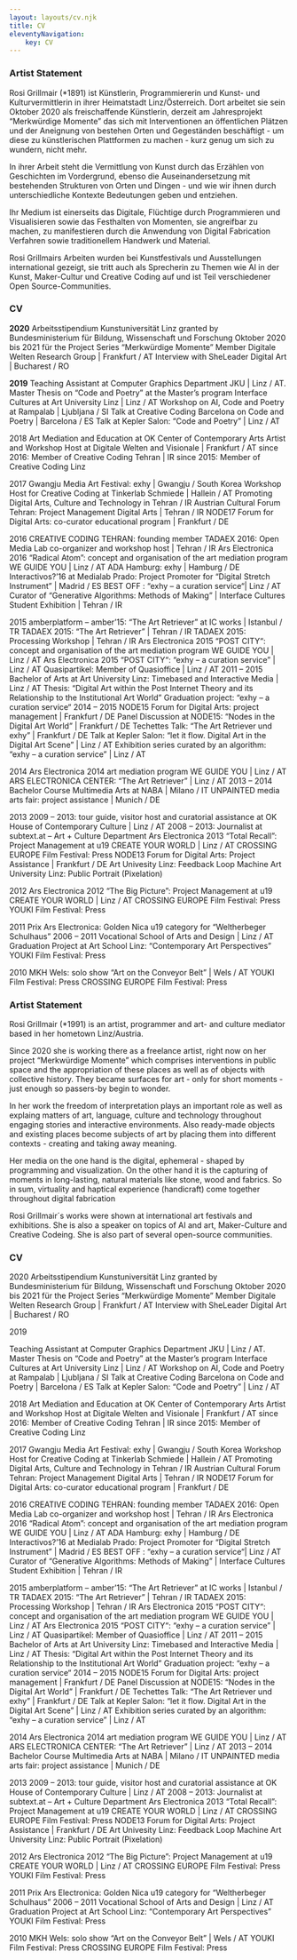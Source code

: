 ```yaml
---
layout: layouts/cv.njk
title: CV
eleventyNavigation:
    key: CV
---
```


<div class='german stack'> 

### Artist Statement

Rosi Grillmair (*1891) ist Künstlerin, Programmiererin und Kunst- und Kulturvermittlerin in ihrer Heimatstadt Linz/Österreich.
Dort arbeitet sie sein Oktober 2020 als freischaffende Künstlerin, derzeit am Jahresprojekt “Merkwürdige Momente” das sich mit Interventionen an öffentlichen Plätzen und der Aneignung von bestehen Orten und Gegeständen beschäftigt - um diese zu künstlerischen Plattformen zu machen - kurz genug um sich zu wundern, nicht mehr.


In ihrer Arbeit steht die Vermittlung von Kunst durch das Erzählen von Geschichten im Vordergrund, ebenso die Auseinandersetzung mit bestehenden Strukturen von Orten und Dingen - und wie wir ihnen durch unterschiedliche Kontexte Bedeutungen geben und entziehen.


Ihr Medium ist einerseits das Digitale, Flüchtige durch Programmieren und Visualisieren sowie das Festhalten von Momenten, sie angreifbar zu machen, zu manifestieren durch die Anwendung von Digital Fabrication Verfahren sowie traditionellem Handwerk und Material.

Rosi Grillmairs Arbeiten wurden bei Kunstfestivals und Ausstellungen international gezeigt, sie tritt auch als Sprecherin zu Themen wie AI in der Kunst, Maker-Cultur und Creative Coding auf und ist Teil verschiedener Open Source-Communities.

### CV

**2020**
Arbeitsstipendium Kunstuniversität Linz granted by Bundesministerium für Bildung, Wissenschaft und Forschung Oktober 2020 bis 2021 für the Project Series “Merkwürdige Momente”
Member Digitale Welten Research Group | Frankfurt / AT
Interview with SheLeader Digital Art | Bucharest / RO

**2019**
Teaching Assistant at Computer Graphics Department JKU | Linz / AT.
Master Thesis on “Code and Poetry” at the Master’s program Interface Cultures at Art University Linz | Linz / AT
Workshop on AI, Code and Poetry at Rampalab | Ljubljana / SI
Talk at Creative Coding Barcelona on Code and Poetry | Barcelona / ES
Talk at Kepler Salon: “Code and Poetry” | Linz / AT

2018
Art Mediation and Education at OK Center of Contemporary Arts
Artist and Workshop Host at Digitale Welten and Visionale | Frankfurt / AT
since 2016: Member of Creative Coding Tehran | IR
since 2015: Member of Creative Coding Linz

2017
Gwangju Media Art Festival: exhy | Gwangju / South Korea
Workshop Host for Creative Coding at Tinkerlab Schmiede | Hallein / AT
Promoting Digital Arts, Culture and Technology in Tehran / IR
Austrian Cultural Forum Tehran: Project Management Digital Arts | Tehran / IR
NODE17 Forum for Digital Arts: co-curator educational program | Frankfurt / DE

2016
CREATIVE CODING TEHRAN: founding member
TADAEX 2016: Open Media Lab co-organizer and workshop host  | Tehran / IR
Ars Electronica 2016 “Radical Atom”: concept and organisation of the art mediation program WE GUIDE YOU | Linz / AT
ADA Hamburg: exhy | Hamburg / DE
Interactivos?’16 at Medialab Prado: Project Promoter for “Digital Stretch Instrument” | Madrid / ES
BEST OFF : “exhy – a curation service“| Linz / AT
Curator of “Generative Algorithms: Methods of Making” | Interface Cultures Student Exhibition | Tehran / IR

2015
amberplatform – amber’15: “The Art Retriever” at IC works | Istanbul / TR
TADAEX 2015: “The Art Retriever” | Tehran / IR
TADAEX 2015: Processing Workshop | Tehran / IR
Ars Electronica 2015 “POST CITY“: concept and organisation of the art mediation program WE GUIDE YOU | Linz / AT
Ars Electronica 2015 “POST CITY“: “exhy – a curation service” | Linz / AT
Quasipartikel: Member of Quasioffice | Linz / AT
2011 – 2015 Bachelor of Arts at Art University Linz:
Timebased and Interactive Media | Linz / AT
Thesis: “Digital Art within the Post Internet Theory and its Relationship to the Institutional Art World”
Graduation project: “exhy – a curation service“
2014 – 2015 NODE15 Forum for Digital Arts: project management | Frankfurt / DE
Panel Discussion at NODE15: “Nodes in the Digital Art World” | Frankfurt / DE
Techettes Talk: “The Art Retriever und exhy” | Frankfurt / DE
Talk at Kepler Salon: “let it flow. Digital Art in the Digital Art Scene” | Linz / AT
Exhibition series curated by an algorithm: “exhy – a curation service” | Linz / AT

2014
Ars Electronica 2014 art mediation program WE GUIDE YOU | Linz / AT
ARS ELECTRONICA CENTER: “The Art Retriever” | Linz / AT
2013 – 2014 Bachelor Course Multimedia Arts at NABA | Milano / IT
UNPAINTED media arts fair: project assistance | Munich / DE

2013
2009 – 2013: tour guide, visitor host and curatorial assistance at OK House of Contemporary Culture | Linz / AT
2008 – 2013: Journalist at subtext.at – Art + Culture Department
Ars Electronica 2013 “Total Recall”: Project Management at u19 CREATE YOUR WORLD | Linz / AT
CROSSING EUROPE Film Festival: Press
NODE13 Forum for Digital Arts: Project Assistance | Frankfurt / DE
Art Univesity Linz: Feedback Loop Machine
Art University Linz: Public Portrait (Pixelation)

2012
Ars Electronica 2012 “The Big Picture”: Project Management at u19 CREATE YOUR WORLD | Linz / AT
CROSSING EUROPE Film Festival: Press
YOUKI Film Festival: Press

2011
Prix Ars Electronica: Golden Nica u19 category for “Weltherbeger Schulhaus”
2006 – 2011 Vocational School of Arts and Design | Linz / AT
Graduation Project at Art School Linz: “Contemporary Art Perspectives”
YOUKI Film Festival: Press

2010
MKH Wels: solo show “Art on the Conveyor Belt” | Wels / AT
YOUKI Film Festival: Press
CROSSING EUROPE Film Festival: Press

</div>

<div class='english stack'>

### Artist Statement

Rosi Grillmair (*1991) is an artist, programmer and art- and culture mediator based in her hometown Linz/Austria.

Since 2020 she is working there as a freelance artist, right now on her project “Merkwürdige Momente” which comprises interventions in public space and the appropriation of these places as well as of objects with collective history. They became surfaces for art - only for short moments - just enough so passers-by begin to wonder.

In her work the freedom of interpretation plays an important role as well as explaing matters of art, language, culture and technology throughout engaging stories and interactive environments. Also ready-made objects and existing places become subjects of art by placing them into different contexts - creating and taking away meaning.

Her media on the one hand is the digital, ephemeral - shaped by programming and visualization. On the other hand it is the capturing of moments in long-lasting, natural materials like stone, wood and fabrics. So in sum, virtuality and haptical experience (handicraft) come together throughout digital fabrication

Rosi Grillmair´s works were shown at international art festivals and exhibitions. She is also a speaker on topics of AI and art, Maker-Culture and Creative Codeing. She is also part of several open-source communities.

### CV

2020
Arbeitsstipendium Kunstuniversität Linz granted by Bundesministerium für Bildung, Wissenschaft und Forschung Oktober 2020 bis 2021 für the Project Series “Merkwürdige Momente”
Member Digitale Welten Research Group | Frankfurt / AT
Interview with SheLeader Digital Art | Bucharest / RO

2019

Teaching Assistant at Computer Graphics Department JKU | Linz / AT.
Master Thesis on “Code and Poetry” at the Master’s program Interface Cultures at Art University Linz | Linz / AT
Workshop on AI, Code and Poetry at Rampalab | Ljubljana / SI
Talk at Creative Coding Barcelona on Code and Poetry | Barcelona / ES
Talk at Kepler Salon: “Code and Poetry” | Linz / AT

2018
Art Mediation and Education at OK Center of Contemporary Arts
Artist and Workshop Host at Digitale Welten and Visionale | Frankfurt / AT
since 2016: Member of Creative Coding Tehran | IR
since 2015: Member of Creative Coding Linz

2017
Gwangju Media Art Festival: exhy | Gwangju / South Korea
Workshop Host for Creative Coding at Tinkerlab Schmiede | Hallein / AT
Promoting Digital Arts, Culture and Technology in Tehran / IR
Austrian Cultural Forum Tehran: Project Management Digital Arts | Tehran / IR
NODE17 Forum for Digital Arts: co-curator educational program | Frankfurt / DE

2016
CREATIVE CODING TEHRAN: founding member
TADAEX 2016: Open Media Lab co-organizer and workshop host  | Tehran / IR
Ars Electronica 2016 “Radical Atom”: concept and organisation of the art mediation program WE GUIDE YOU | Linz / AT
ADA Hamburg: exhy | Hamburg / DE
Interactivos?’16 at Medialab Prado: Project Promoter for “Digital Stretch Instrument” | Madrid / ES
BEST OFF : “exhy – a curation service“| Linz / AT
Curator of “Generative Algorithms: Methods of Making” | Interface Cultures Student Exhibition | Tehran / IR

2015
amberplatform – amber’15: “The Art Retriever” at IC works | Istanbul / TR
TADAEX 2015: “The Art Retriever” | Tehran / IR
TADAEX 2015: Processing Workshop | Tehran / IR
Ars Electronica 2015 “POST CITY“: concept and organisation of the art mediation program WE GUIDE YOU | Linz / AT
Ars Electronica 2015 “POST CITY“: “exhy – a curation service” | Linz / AT
Quasipartikel: Member of Quasioffice | Linz / AT
2011 – 2015 Bachelor of Arts at Art University Linz:
Timebased and Interactive Media | Linz / AT
Thesis: “Digital Art within the Post Internet Theory and its Relationship to the Institutional Art World”
Graduation project: “exhy – a curation service“
2014 – 2015 NODE15 Forum for Digital Arts: project management | Frankfurt / DE
Panel Discussion at NODE15: “Nodes in the Digital Art World” | Frankfurt / DE
Techettes Talk: “The Art Retriever und exhy” | Frankfurt / DE
Talk at Kepler Salon: “let it flow. Digital Art in the Digital Art Scene” | Linz / AT
Exhibition series curated by an algorithm: “exhy – a curation service” | Linz / AT

2014
Ars Electronica 2014 art mediation program WE GUIDE YOU | Linz / AT
ARS ELECTRONICA CENTER: “The Art Retriever” | Linz / AT
2013 – 2014 Bachelor Course Multimedia Arts at NABA | Milano / IT
UNPAINTED media arts fair: project assistance | Munich / DE

2013
2009 – 2013: tour guide, visitor host and curatorial assistance at OK House of Contemporary Culture | Linz / AT
2008 – 2013: Journalist at subtext.at – Art + Culture Department
Ars Electronica 2013 “Total Recall”: Project Management at u19 CREATE YOUR WORLD | Linz / AT
CROSSING EUROPE Film Festival: Press
NODE13 Forum for Digital Arts: Project Assistance | Frankfurt / DE
Art Univesity Linz: Feedback Loop Machine
Art University Linz: Public Portrait (Pixelation)

2012
Ars Electronica 2012 “The Big Picture”: Project Management at u19 CREATE YOUR WORLD | Linz / AT
CROSSING EUROPE Film Festival: Press
YOUKI Film Festival: Press

2011
Prix Ars Electronica: Golden Nica u19 category for “Weltherbeger Schulhaus”
2006 – 2011 Vocational School of Arts and Design | Linz / AT
Graduation Project at Art School Linz: “Contemporary Art Perspectives”
YOUKI Film Festival: Press

2010
MKH Wels: solo show “Art on the Conveyor Belt” | Wels / AT
YOUKI Film Festival: Press
CROSSING EUROPE Film Festival: Press

</div>


